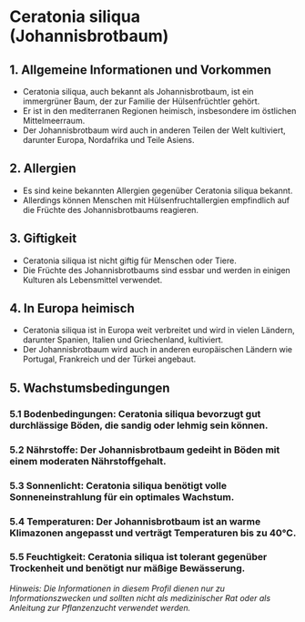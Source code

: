 # Ceratonia siliqua (Johannisbrotbaum)

## 1. Allgemeine Informationen und Vorkommen
   - Ceratonia siliqua, auch bekannt als Johannisbrotbaum, ist ein immergrüner Baum, der zur Familie der Hülsenfrüchtler gehört.
   - Er ist in den mediterranen Regionen heimisch, insbesondere im östlichen Mittelmeerraum.
   - Der Johannisbrotbaum wird auch in anderen Teilen der Welt kultiviert, darunter Europa, Nordafrika und Teile Asiens.

## 2. Allergien
   - Es sind keine bekannten Allergien gegenüber Ceratonia siliqua bekannt.
   - Allerdings können Menschen mit Hülsenfruchtallergien empfindlich auf die Früchte des Johannisbrotbaums reagieren.

## 3. Giftigkeit
   - Ceratonia siliqua ist nicht giftig für Menschen oder Tiere.
   - Die Früchte des Johannisbrotbaums sind essbar und werden in einigen Kulturen als Lebensmittel verwendet.

## 4. In Europa heimisch
   - Ceratonia siliqua ist in Europa weit verbreitet und wird in vielen Ländern, darunter Spanien, Italien und Griechenland, kultiviert.
   - Der Johannisbrotbaum wird auch in anderen europäischen Ländern wie Portugal, Frankreich und der Türkei angebaut.

## 5. Wachstumsbedingungen
### 5.1 Bodenbedingungen: Ceratonia siliqua bevorzugt gut durchlässige Böden, die sandig oder lehmig sein können.
### 5.2 Nährstoffe: Der Johannisbrotbaum gedeiht in Böden mit einem moderaten Nährstoffgehalt.
### 5.3 Sonnenlicht: Ceratonia siliqua benötigt volle Sonneneinstrahlung für ein optimales Wachstum.
### 5.4 Temperaturen: Der Johannisbrotbaum ist an warme Klimazonen angepasst und verträgt Temperaturen bis zu 40°C.
### 5.5 Feuchtigkeit: Ceratonia siliqua ist tolerant gegenüber Trockenheit und benötigt nur mäßige Bewässerung.

*Hinweis: Die Informationen in diesem Profil dienen nur zu Informationszwecken und sollten nicht als medizinischer Rat oder als Anleitung zur Pflanzenzucht verwendet werden.*
